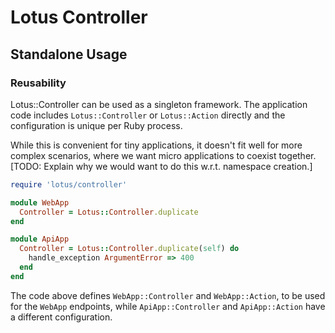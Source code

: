 # Lotus Controller

## Standalone Usage

### Reusability

Lotus::Controller can be used as a singleton framework. The application code
includes `Lotus::Controller` or `Lotus::Action` directly and the configuration
is unique per Ruby process.

While this is convenient for tiny applications, it doesn't fit well for more
complex scenarios, where we want micro applications to coexist together.
\[TODO: Explain why we would want to do this w.r.t. namespace creation.\]

```ruby
require 'lotus/controller'

module WebApp
  Controller = Lotus::Controller.duplicate
end

module ApiApp
  Controller = Lotus::Controller.duplicate(self) do
    handle_exception ArgumentError => 400
  end
end
```

The code above defines `WebApp::Controller` and `WebApp::Action`, to be used for
the `WebApp` endpoints, while `ApiApp::Controller` and `ApiApp::Action` have
a different configuration.
